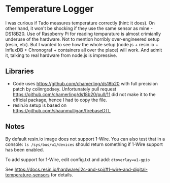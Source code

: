 # Temperature Logger

I was curious if Tado measures temperature correctly (hint: it does). On other hand, it won't be shocking if they use the same sensor as mine - DS18B20.
Use of Raspberry Pi for reading temparature is almost crimianlly underuse of the hardware. Not to mention horribly over-engineered setup (resin, etc).
But I wanted to see how the whole setup (node.js + resin.io + InfluxDB + Chronograf + containers all over the place) will work. And admit it, talking to real hardware from node.js is impressive.

## Libraries
* Code uses https://github.com/chamerling/ds18b20 with full precision patch by colinrgodsey. Unfortunately pull request https://github.com/chamerling/ds18b20/pull/11 did not make it to the official package, hence I had to copy the file.
* resin.io setup is based on https://github.com/shaunmulligan/firebaseDTL

## Notes
By default resin.io image does not support 1-Wire. You can also test that in a console:
```ls /sys/bus/w1/devices```
should return something if 1-Wire support has been enabled.

To add support for 1-Wire, edit config.txt and add:
```dtoverlay=w1-gpio```

See https://docs.resin.io/hardware/i2c-and-spi/#1-wire-and-digital-temperature-sensors for details.